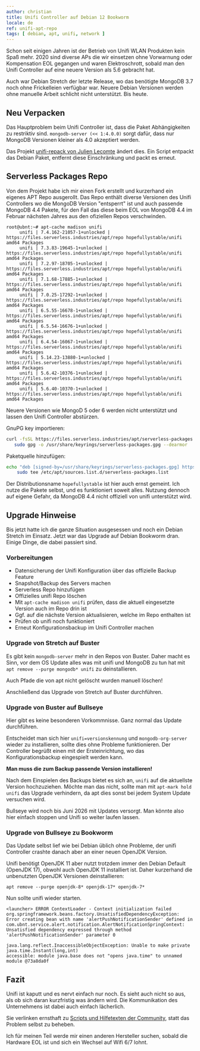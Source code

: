 ```yaml
---
author: christian
title: Unifi Controller auf Debian 12 Bookworm
locale: de
ref: unifi-apt-repo
tags: [ debian, apt, unifi, network ]
---
```


Schon seit einigen Jahren ist der Betrieb von Unifi WLAN Produkten kein Spaß mehr.
2020 sind diverse APs die wir einsetzen ohne Vorwarnung oder Kompensation EOL gegangen
und waren Elektroschrott, sobald man den Unifi Controller auf eine neuere Version als
5.6 gebracht hat.

Auch war Debian Stretch der letzte Release, wo das benötigte MongoDB 3.7 noch ohne
Frickelleien verfügbar war. Neuere Debian Versionen werden ohne manuelle Arbeit
schlicht nicht unterstützt. Bis heute.

## Neu Verpacken

Das Hauptproblem beim Unifi Controller ist, dass die Paket Abhängigkeiten
zu restriktiv sind. `mongodb-server (<< 1:4.0.0)` sorgt dafür, dass nur MongoDB Versionen
kleiner als 4.0 akzeptiert werden.

Das Projekt [unifi-repack von Julien Lecomte][repack] ändert dies. Ein Script entpackt
das Debian Paket, entfernt diese Einschränkung und packt es erneut.

[repack]: https://gitlab.com/jlecomte/unifi-repack

## Serverless Packages Repo

Von dem Projekt habe ich mir einen Fork erstellt und kurzerhand ein eigenes APT Repo
ausgerollt. Das Repo enthält diverse Versionen des Unifi Controllers wo die MongoDB
Version "entsperrt" ist und auch passende MongoDB 4.4 Pakete, für den Fall das diese
beim EOL von MongoDB 4.4 im Februar nächsten Jahres aus den ofiziellen Repos verschwinden.

```
root@ubnt:~# apt-cache madison unifi
     unifi | 7.4.162-21057-1+unlocked | https://files.serverless.industries/apt/repo hopefullystable/unifi amd64 Packages
     unifi | 7.3.83-19645-1+unlocked | https://files.serverless.industries/apt/repo hopefullystable/unifi amd64 Packages
     unifi | 7.2.97-18705-1+unlocked | https://files.serverless.industries/apt/repo hopefullystable/unifi amd64 Packages
     unifi | 7.1.68-17885-1+unlocked | https://files.serverless.industries/apt/repo hopefullystable/unifi amd64 Packages
     unifi | 7.0.25-17292-1+unlocked | https://files.serverless.industries/apt/repo hopefullystable/unifi amd64 Packages
     unifi | 6.5.55-16678-1+unlocked | https://files.serverless.industries/apt/repo hopefullystable/unifi amd64 Packages
     unifi | 6.5.54-16676-1+unlocked | https://files.serverless.industries/apt/repo hopefullystable/unifi amd64 Packages
     unifi | 6.4.54-16067-1+unlocked | https://files.serverless.industries/apt/repo hopefullystable/unifi amd64 Packages
     unifi | 5.14.23-13880-1+unlocked | https://files.serverless.industries/apt/repo hopefullystable/unifi amd64 Packages
     unifi | 5.6.42-10376-1+unlocked | https://files.serverless.industries/apt/repo hopefullystable/unifi amd64 Packages
     unifi | 5.6.40-10370-1+unlocked | https://files.serverless.industries/apt/repo hopefullystable/unifi amd64 Packages
```

Neuere Versionen wie MongoD 5 oder 6 werden nicht unterstützt und lassen den Unifi
Controller abstürzen.

GnuPG key importieren:

```sh
curl -fsSL https://files.serverless.industries/apt/serverless-packages.asc | \
   sudo gpg -o /usr/share/keyrings/serverless-packages.gpg --dearmor
```

Paketquelle hinzufügen:

```sh
echo "deb [signed-by=/usr/share/keyrings/serverless-packages.gpg] https://files.serverless.industries/apt/repo hopefullystable mongodb unifi" | \
    sudo tee /etc/apt/sources.list.d/serverless-packages.list
```

Der Distributionsname `hopefullystable` ist hier auch ernst gemeint. Ich nutze die Pakete
selbst, und es funktioniert soweit alles. Nutzung dennoch auf eigene Gefahr, da MongoDB 4.4 nicht
offiziell von unifi unterstützt wird.

## Upgrade Hinweise

Bis jetzt hatte ich die ganze Situation ausgesessen und noch ein Debian Stretch im Einsatz.
Jetzt war das Upgrade auf Debian Bookworm dran. Einige Dinge, die dabei passiert sind.

### Vorbereitungen

- Datensicherung der Unifi Konfiguration über das offizielle Backup Feature
- Snapshot/Backup des Servers machen
- Serverless Repo hinzufügen
- Offizielles unifi Repo löschen
- Mit `apt-cache madison unifi` prüfen, dass die aktuell eingesetzte Version auch im Repo drin ist
- Ggf. auf die nächste Version aktualisieren, welche im Repo enthalten ist
- Prüfen ob unifi noch funktioniert
- Erneut Konfigurationsbackup im Unifi Controller machen

### Upgrade von Stretch auf Buster

Es gibt kein `mongodb-server` mehr in den Repos von Buster. Daher macht es Sinn, vor dem OS Update
alles was mit unifi und MongoDB zu tun hat mit `apt remove --purge mongodb* unifi` 
zu deinstallieren.

Auch Pfade die von apt nicht gelöscht wurden manuell löschen!

Anschließend das Upgrade von Stretch auf Buster durchführen.

### Upgrade von Buster auf Bullseye

Hier gibt es keine besonderen Vorkommnisse. Ganz normal das Update durchführen.

Entscheidet man sich hier `unifi=versionskennung` und `mongodb-org-server` wieder zu installieren,
sollte dies ohne Probleme funktionieren. Der Controller begrüßt einen mit der Ersteinrichtung,
wo das Konfigurationsbackup eingespielt werden kann.

**Man muss die zum Backup passende Version installieren!**

Nach dem Einspielen des Backups bietet es sich an, `unifi` auf die aktuellste Version
hochzuziehen. Möchte man das nicht, sollte man mit `apt-mark hold unifi` das Upgrade
verhindern, da apt dies sonst bei jedem System Update versuchen wird.

Bullseye wird noch bis Juni 2026 mit Updates versorgt. Man könnte also hier einfach stoppen
und Unifi so weiter laufen lassen.

### Upgrade von Bullseye zu Bookworm

Das Update selbst lief wie bei Debian üblich ohne Probleme, der unifi Controller crashte danach
aber an einer neuen OpenJDK Version.

Unifi benötigt OpenJDK 11 aber nutzt trotzdem immer den Debian Default (OpenJDK 17),
obwohl auch OpenJDK 11 installiert ist. Daher kurzerhand die unbenutzten OpenJDK Versionen
deinstallieren:

```
apt remove --purge openjdk-8* openjdk-17* openjdk-7*
```

Nun sollte unifi wieder starten.

```
<launcher> ERROR ContextLoader - Context initialization failed org.springframework.beans.factory.UnsatisfiedDependencyException: 
Error creating bean with name 'alertPushNotificationSender' defined in com.ubnt.service.alert.notification.AlertNotificationSpringContext: 
Unsatisfied dependency expressed through method 'alertPushNotificationSender' parameter 0
```

```
java.lang.reflect.InaccessibleObjectException: Unable to make private java.time.Instant(long,int) 
accessible: module java.base does not "opens java.time" to unnamed module @73a8da0f
```

## Fazit

Unifi ist kaputt und es nervt einfach nur noch. Es sieht auch nicht so aus, als ob sich
daran kurzfristig was ändern wird. Die Kommunikation des Unternehmens ist dabei auch einfach
lächerlich.

Sie verlinken ernsthaft zu [Scripts und Hilfetexten der Community][lolscripts], statt das
Problem selbst zu beheben.

Ich für meinen Teil werde mir einen anderen Hersteller suchen, sobald die Hardware EOL ist
und sich ein Wechsel auf Wifi 6/7 lohnt.

[lolscripts]: https://help.ui.com/hc/en-us/articles/220066768-Updating-Self-Hosted-UniFi-Network-Servers-Linux-
